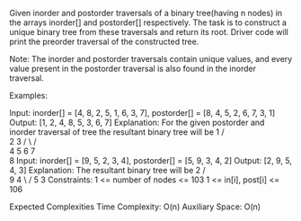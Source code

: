Given inorder and postorder traversals of a binary tree(having n nodes) in the arrays inorder[] and postorder[] respectively. The task is to construct a unique binary tree from these traversals and return its root.
Driver code will print the preorder traversal of the constructed tree.

Note: The inorder and postorder traversals contain unique values, and every value present in the postorder traversal is also found in the inorder traversal.

Examples:

Input: inorder[] = [4, 8, 2, 5, 1, 6, 3, 7], postorder[] = [8, 4, 5, 2, 6, 7, 3, 1]
Output: [1, 2, 4, 8, 5, 3, 6, 7]
Explanation: For the given postorder and inorder traversal of tree the resultant binary tree will be
          1
       /      \
     2        3
   /  \      /  \
  4   5     6    7
   \
    8
Input: inorder[] = [9, 5, 2, 3, 4], postorder[] = [5, 9, 3, 4, 2]
Output: [2, 9, 5, 4, 3]
Explanation: The resultant binary tree will be
           2
        /     \
       9      4
        \     /
         5   3
Constraints:
1 <= number of nodes <= 103
1 <= in[i], post[i] <= 106

Expected Complexities
Time Complexity: O(n)
Auxiliary Space: O(n)